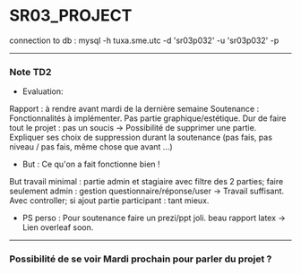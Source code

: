 # SR03_PROJECT

connection to db : mysql -h tuxa.sme.utc -d 'sr03p032' -u 'sr03p032' -p 

<hr>

### Note TD2

- Evaluation:

Rapport : à rendre avant mardi de la dernière semaine
Soutenance : Fonctionnalités à implémenter. Pas partie graphique/estétique. Dur de faire tout le projet : pas un soucis -> Possibilité de supprimer une partie. Expliquer ses choix de suppression durant la soutenance (pas fais, pas niveau / pas fais, même chose que avant ...)

- But : Ce qu'on a fait fonctionne bien !

But travail minimal : partie admin et stagiaire avec filtre des 2 parties; faire seulement admin : gestion questionnaire/réponse/user -> Travail suffisant. Avec controller; si ajout partie participant : tant mieux.

- PS perso : Pour soutenance faire un prezi/ppt joli. beau rapport latex -> Lien overleaf soon.

<hr>

### Possibilité de se voir Mardi prochain pour parler du projet ?
